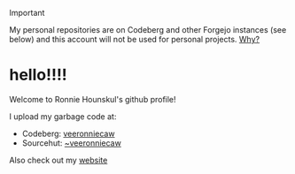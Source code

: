 > [!IMPORTANT]
> My personal repositories are on Codeberg and other Forgejo instances (see below) and this account will not be used for personal projects. [Why?](https://sfconservancy.org/GiveUpGitHub/)

# hello!!!!

Welcome to Ronnie Hounskul's github profile!

I upload my garbage code at:
- Codeberg: [veeronniecaw](https://codeberg.org/veeronniecaw)
- Sourcehut: [~veeronniecaw](https://git.sr.ht/~veeronniecaw/)

Also check out my [website](https://veeronniecaw.space)
